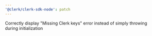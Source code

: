```yaml
---
'@clerk/clerk-sdk-node': patch
---
```


Correctly display "Missing Clerk keys" error instead of simply throwing during initialization
